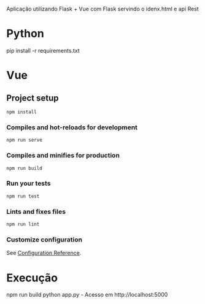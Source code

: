 Aplicação utilizando Flask + Vue com Flask servindo o idenx.html e api Rest 

# Python 
pip install -r requirements.txt 


#  Vue 

## Project setup
```
npm install
```

### Compiles and hot-reloads for development
```
npm run serve
```

### Compiles and minifies for production
```
npm run build
```

### Run your tests
```
npm run test
```

### Lints and fixes files
```
npm run lint
```

### Customize configuration
See [Configuration Reference](https://cli.vuejs.org/config/).

# Execução
npm run build 
python app.py - Acesso em http://localhost:5000 